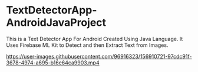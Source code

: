 # TextDetectorApp-AndroidJavaProject
This is a Text Detector App For Android Created Using Java Language.
It Uses Firebase ML Kit to Detect and then Extract Text from Images.


https://user-images.githubusercontent.com/96916323/156910721-97cdc91f-3678-4974-a695-b16e64ca9903.mp4

